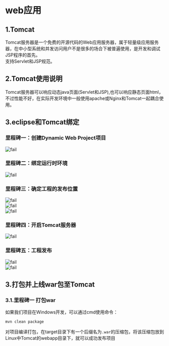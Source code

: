 # web应用

## 1.Tomcat
Tomcat服务器是一个免费的开源代码的Web应用服务器，属于轻量级应用服务器，在中小型系统和并发访问用户不是很多的场合下被普遍使用，是开发和调试JSP程序的首先。<br>
支持Servlet和JSP规范。<br>

## 2.Tomcat使用说明
Tomcat服务器可以响应动态java页面(Servlet和JSP),也可以响应静态页面html，不过性能不好，在实际开发环境中一般使用apache或Nginx和Tomcat一起耦合使用。<br>

## 3.eclipse和Tomcat绑定
### 里程碑一：创建Dynamic Web Project项目
![fail](img/1.1.PNG)<br>

### 里程碑二：绑定运行时环境
![fail](img/1.2.PNG)<br>

### 里程碑三：确定工程的发布位置
![fail](img/1.3.PNG)<br>
![fail](img/1.4.PNG)<br>
![fail](img/1.5.PNG)<br>

### 里程碑四：开启Tomcat服务器
![fail](img/1.6.PNG)<br>

### 里程碑五：工程发布
![fail](img/1.7.PNG)<br>
![fail](img/1.8.PNG)<br>


## 3.打包并上线war包至Tomcat

### 3.1.里程碑一 打包war
如果我们项目在Windows开发，可以通过cmd使用命令：<br>
```
mvn clean package
```
对项目编译打包，在target目录下有一个后缀名为``.war``的压缩包，将该压缩包放到Linux中Tomcat的webapp目录下，就可以成功发布项目<br>